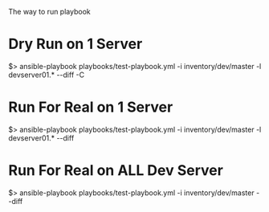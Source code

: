 The way to run playbook

# Dry Run on 1 Server
$> ansible-playbook playbooks/test-playbook.yml -i inventory/dev/master -l devserver01.* --diff -C

# Run For Real on 1 Server
$> ansible-playbook playbooks/test-playbook.yml -i inventory/dev/master -l devserver01.* --diff

# Run For Real on ALL Dev Server
$> ansible-playbook playbooks/test-playbook.yml -i inventory/dev/master --diff

